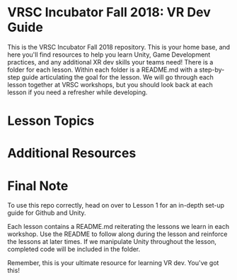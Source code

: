 # VRSC Incubator Fall 2018: VR Dev Guide
This is the VRSC Incubator Fall 2018 repository. This is your home base, and here you'll find resources to help you learn Unity, Game Development practices, and any additional XR dev skills your teams need! There is a folder for each lesson. Within each folder is a README.md with a step-by-step guide articulating the goal for the lesson. We will go through each lesson together at VRSC workshops, but you should look back at each lesson if you need a refresher while developing.

# Lesson Topics

# Additional Resources

# Final Note
To use this repo correctly, head on over to Lesson 1 for an in-depth set-up guide for Github and Unity.

Each lesson contains a README.md reiterating the lessons we learn in each workshop. Use the README to follow along during the lesson and reinforce the lessons at later times. If we manipulate Unity throughout the lesson, completed code will be included in the folder.

Remember, this is your ultimate resource for learning VR dev. You've got this!

